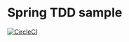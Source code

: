 # Spring TDD sample

[![CircleCI](https://circleci.com/gh/gengulay/springboot-tdd-sample.svg?style=svg)](https://circleci.com/gh/gengulay/springboot-tdd-sample)
